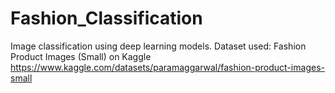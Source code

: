 # Fashion_Classification
Image classification using deep learning models.
Dataset used:
Fashion Product Images (Small) on Kaggle https://www.kaggle.com/datasets/paramaggarwal/fashion-product-images-small
